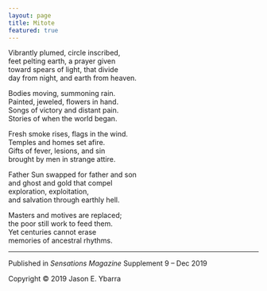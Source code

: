```yaml
---
layout: page
title: Mitote
featured: true
---
```


Vibrantly plumed, circle inscribed,  
feet pelting earth, a prayer given  
toward spears of light, that divide  
day from night, and earth from heaven.


Bodies moving, summoning rain.  
Painted, jeweled, flowers in hand.  
Songs of victory and distant pain.  
Stories of when the world began.


Fresh smoke rises, flags in the wind.  
Temples and homes set afire.  
Gifts of fever, lesions, and sin  
brought by men in strange attire.


Father Sun swapped for father and son  
and ghost and gold that compel  
exploration, exploitation,  
and salvation through earthly hell.


Masters and motives are replaced;   
the poor still work to feed them.  
Yet centuries cannot erase  
memories of ancestral rhythms.

---
Published in *Sensations Magazine* Supplement 9 – Dec 2019

Copyright © 2019 Jason E. Ybarra
